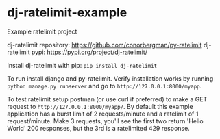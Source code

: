 # dj-ratelimit-example
Example ratelimit project

dj-ratelimit repository: https://github.com/conorbergman/py-ratelimit
dj-ratelimit pypi: https://pypi.org/project/dj-ratelimit/

Install dj-ratelimit with pip: `pip install dj-ratelimit`

To run install django and py-ratelimit. Verify installation works by running `python manage.py runserver` and go to `http://127.0.0.1:8000/myapp`.

To test ratelimit setup postman (or use curl if preferred) to make a GET request to `http://127.0.0.1:8000/myapp/`. 
By default this example application has a burst limit of 2 requests/minute and a ratelimit of 1 request/minute.
Make 3 requests, you'll see the first two return 'Hello World' 200 responses, but the 3rd is a ratelimited 429
response.
